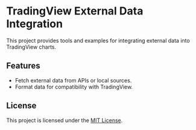 # TradingView External Data Integration

This project provides tools and examples for integrating external data into TradingView charts.

## Features

- Fetch external data from APIs or local sources.
- Format data for compatibility with TradingView.


## License

This project is licensed under the [MIT License](LICENSE).